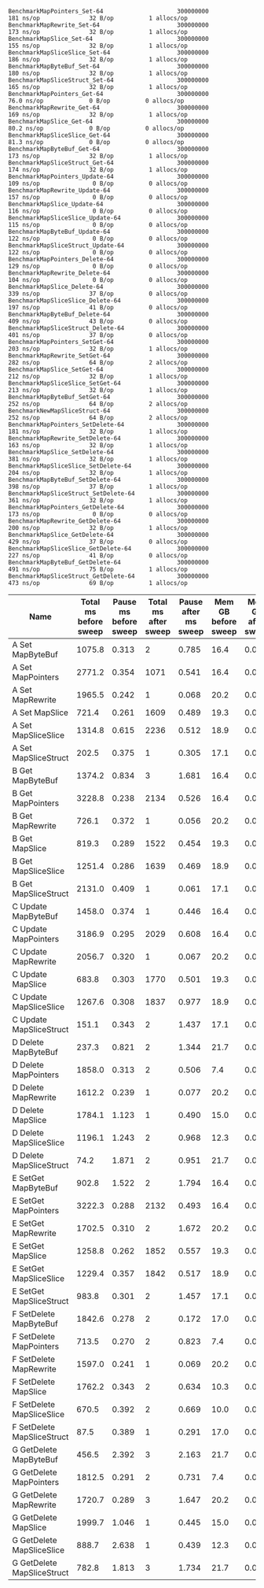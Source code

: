 ```
BenchmarkMapPointers_Set-64                     300000000              181 ns/op              32 B/op          1 allocs/op              
BenchmarkMapRewrite_Set-64                      300000000              173 ns/op              32 B/op          1 allocs/op
BenchmarkMapSlice_Set-64                        300000000              155 ns/op              32 B/op          1 allocs/op
BenchmarkMapSliceSlice_Set-64                   300000000              186 ns/op              32 B/op          1 allocs/op
BenchmarkMapByteBuf_Set-64                      300000000              180 ns/op              32 B/op          1 allocs/op
BenchmarkMapSliceStruct_Set-64                  300000000              165 ns/op              32 B/op          1 allocs/op
BenchmarkMapPointers_Get-64                     300000000               76.0 ns/op             0 B/op          0 allocs/op
BenchmarkMapRewrite_Get-64                      300000000              169 ns/op              32 B/op          1 allocs/op
BenchmarkMapSlice_Get-64                        300000000               80.2 ns/op             0 B/op          0 allocs/op
BenchmarkMapSliceSlice_Get-64                   300000000               81.3 ns/op             0 B/op          0 allocs/op
BenchmarkMapByteBuf_Get-64                      300000000              173 ns/op              32 B/op          1 allocs/op
BenchmarkMapSliceStruct_Get-64                  300000000              174 ns/op              32 B/op          1 allocs/op
BenchmarkMapPointers_Update-64                  300000000              109 ns/op               0 B/op          0 allocs/op
BenchmarkMapRewrite_Update-64                   300000000              157 ns/op               0 B/op          0 allocs/op
BenchmarkMapSlice_Update-64                     300000000              116 ns/op               0 B/op          0 allocs/op
BenchmarkMapSliceSlice_Update-64                300000000              115 ns/op               0 B/op          0 allocs/op
BenchmarkMapByteBuf_Update-64                   300000000              122 ns/op               0 B/op          0 allocs/op
BenchmarkMapSliceStruct_Update-64               300000000              122 ns/op               0 B/op          0 allocs/op
BenchmarkMapPointers_Delete-64                  300000000              129 ns/op               0 B/op          0 allocs/op
BenchmarkMapRewrite_Delete-64                   300000000              104 ns/op               0 B/op          0 allocs/op
BenchmarkMapSlice_Delete-64                     300000000              339 ns/op              37 B/op          0 allocs/op
BenchmarkMapSliceSlice_Delete-64                300000000              197 ns/op              41 B/op          0 allocs/op
BenchmarkMapByteBuf_Delete-64                   300000000              409 ns/op              43 B/op          0 allocs/op
BenchmarkMapSliceStruct_Delete-64               300000000              401 ns/op              37 B/op          0 allocs/op
BenchmarkMapPointers_SetGet-64                  300000000              203 ns/op              32 B/op          1 allocs/op
BenchmarkMapRewrite_SetGet-64                   300000000              282 ns/op              64 B/op          2 allocs/op
BenchmarkMapSlice_SetGet-64                     300000000              212 ns/op              32 B/op          1 allocs/op
BenchmarkMapSliceSlice_SetGet-64                300000000              213 ns/op              32 B/op          1 allocs/op
BenchmarkMapByteBuf_SetGet-64                   300000000              252 ns/op              64 B/op          2 allocs/op
BenchmarkNewMapSliceStruct-64                   300000000              252 ns/op              64 B/op          2 allocs/op
BenchmarkMapPointers_SetDelete-64               300000000              181 ns/op              32 B/op          1 allocs/op
BenchmarkMapRewrite_SetDelete-64                300000000              163 ns/op              32 B/op          1 allocs/op
BenchmarkMapSlice_SetDelete-64                  300000000              381 ns/op              32 B/op          1 allocs/op
BenchmarkMapSliceSlice_SetDelete-64             300000000              204 ns/op              32 B/op          1 allocs/op
BenchmarkMapByteBuf_SetDelete-64                300000000              398 ns/op              37 B/op          1 allocs/op
BenchmarkMapSliceStruct_SetDelete-64            300000000              361 ns/op              32 B/op          1 allocs/op
BenchmarkMapPointers_GetDelete-64               300000000              173 ns/op               0 B/op          0 allocs/op
BenchmarkMapRewrite_GetDelete-64                300000000              200 ns/op              32 B/op          1 allocs/op
BenchmarkMapSlice_GetDelete-64                  300000000              429 ns/op              37 B/op          0 allocs/op
BenchmarkMapSliceSlice_GetDelete-64             300000000              227 ns/op              41 B/op          0 allocs/op
BenchmarkMapByteBuf_GetDelete-64                300000000              491 ns/op              75 B/op          1 allocs/op
BenchmarkMapSliceStruct_GetDelete-64            300000000              473 ns/op              69 B/op          1 allocs/op
```


|Name|Total ms before sweep|Pause ms before sweep|Total ms after sweep|Pause after ms sweep|Mem GB before sweep|Mem GB after sweep|
|----|---------------------|---------------------|--------------------|--------------------|-------------------|------------------|
|A Set MapByteBuf|1075.8|0.313|2|0.785|16.4|0.0|
|A Set MapPointers|2771.2|0.354|1071|0.541|16.4|0.0|
|A Set MapRewrite|1965.5|0.242|1|0.068|20.2|0.0|
|A Set MapSlice|721.4|0.261|1609|0.489|19.3|0.0|
|A Set MapSliceSlice|1314.8|0.615|2236|0.512|18.9|0.0|
|A Set MapSliceStruct|202.5|0.375|1|0.305|17.1|0.0|
|B Get MapByteBuf|1374.2|0.834|3|1.681|16.4|0.0|
|B Get MapPointers|3228.8|0.238|2134|0.526|16.4|0.0|
|B Get MapRewrite|726.1|0.372|1|0.056|20.2|0.0|
|B Get MapSlice|819.3|0.289|1522|0.454|19.3|0.0|
|B Get MapSliceSlice|1251.4|0.286|1639|0.469|18.9|0.0|
|B Get MapSliceStruct|2131.0|0.409|1|0.061|17.1|0.0|
|C Update MapByteBuf|1458.0|0.374|1|0.446|16.4|0.0|
|C Update MapPointers|3186.9|0.295|2029|0.608|16.4|0.0|
|C Update MapRewrite|2056.7|0.320|1|0.067|20.2|0.0|
|C Update MapSlice|683.8|0.303|1770|0.501|19.3|0.0|
|C Update MapSliceSlice|1267.6|0.308|1837|0.977|18.9|0.0|
|C Update MapSliceStruct|151.1|0.343|2|1.437|17.1|0.0|
|D Delete MapByteBuf|237.3|0.821|2|1.344|21.7|0.0|
|D Delete MapPointers|1858.0|0.313|2|0.506|7.4|0.0|
|D Delete MapRewrite|1612.2|0.239|1|0.077|20.2|0.0|
|D Delete MapSlice|1784.1|1.123|1|0.490|15.0|0.0|
|D Delete MapSliceSlice|1196.1|1.243|2|0.968|12.3|0.0|
|D Delete MapSliceStruct|74.2|1.871|2|0.951|21.7|0.0|
|E SetGet MapByteBuf|902.8|1.522|2|1.794|16.4|0.0|
|E SetGet MapPointers|3222.3|0.288|2132|0.493|16.4|0.0|
|E SetGet MapRewrite|1702.5|0.310|2|1.672|20.2|0.0|
|E SetGet MapSlice|1258.8|0.262|1852|0.557|19.3|0.0|
|E SetGet MapSliceSlice|1229.4|0.357|1842|0.517|18.9|0.0|
|E SetGet MapSliceStruct|983.8|0.301|2|1.457|17.1|0.0|
|F SetDelete MapByteBuf|1842.6|0.278|2|0.172|17.0|0.0|
|F SetDelete MapPointers|713.5|0.270|2|0.823|7.4|0.0|
|F SetDelete MapRewrite|1597.0|0.241|1|0.069|20.2|0.0|
|F SetDelete MapSlice|1762.2|0.343|2|0.634|10.3|0.0|
|F SetDelete MapSliceSlice|670.5|0.392|2|0.669|10.0|0.0|
|F SetDelete MapSliceStruct|87.5|0.389|1|0.291|17.0|0.0|
|G GetDelete MapByteBuf|456.5|2.392|3|2.163|21.7|0.0|
|G GetDelete MapPointers|1812.5|0.291|2|0.731|7.4|0.0|
|G GetDelete MapRewrite|1720.7|0.289|3|1.647|20.2|0.0|
|G GetDelete MapSlice|1999.7|1.046|1|0.445|15.0|0.0|
|G GetDelete MapSliceSlice|888.7|2.638|1|0.439|12.3|0.0|
|G GetDelete MapSliceStruct|782.8|1.813|3|1.734|21.7|0.0|
